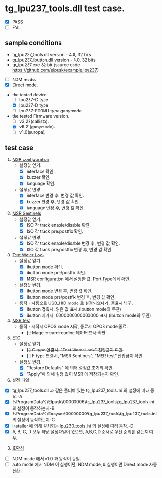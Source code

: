 # tg_lpu237_tools.dll test case.
* [x] PASS
* [ ] FAIL

## sample conditions
* tg_lpu237_tools.dll version - 4.0, 32 bits 
* tg_lpu237_ibutton.dll version - 4.0, 32 bits 
* tp_lpu237.exe 32 bit (source code https://github.com/elpusk/example.lpu237)
* [ ] NDM mode.
* [x] Direct mode.

* the tested device
  * [ ] lpu237-C type
  * [x] lpu237-D type
  * [ ] lpu237-F00NU type ganymede

* the tested Firmware version.
  * [ ] v3.22(callisto).
  * [x] v5.21(ganymede).
  * [ ] v1.0(europa).
  
## test case
1. <u>MSR configuration</u>
    * 설정값 얻기.
      + [x] interface 확인.
      + [x] buzzer 확인.
      + [x] language 확인.
    * 설정값 변경.
      + [x] interface 변경 후, 변경 값 확인.
      + [x] buzzer 변경 후, 변경 값 확인.
      + [x] language 변경 후, 변경 값 확인.
1. <u>MSR Sentinels</u>
    * 설정값 얻기.
      + [x] ISO 각 track enable/disable 확인.
      + [x] ISO 각 track pre/postfix 확인.
    * 설정값 변경.
      + [x] ISO 각 track enable/disable 변경 후, 변경 값 확인.
      + [x] ISO 각 track pre/postfix 변경 후, 변경 값 확인.
1. <u>Test Water Lock</u>
    * 설정값 얻기.
      + [x] ibutton mode 확인.
      + [x] ibutton mode pre/postfix 확인.
      + [x] MSR configuration 에서 설정한 값. Port Type에서 확인. 
    * 설정값 변경.
      + [x] ibutton mode 변경 후, 변경 값 확인.
      + [x] ibutton mode pre/postfix 변경 후, 변경 값 확인.
    * 동작 - 자동으로 USB_HID mode 로 설정되었다가, 종료시 복구.
      + [x] ibutton 접촉시, 읽은 값 표시.(ibutton mode와 무관)
      + [x] ibutton 제거시, 0000000000000000 표시.(ibutton mode와 무관)
1. <u>MSR test</u>
    * 동작 - 시작시 OPOS mode 시작, 종료시 OPOS mode 종료.
      + ~~[ ] Magetic card reading 데이터 표시 확인.~~
1. <u>ETC</u>
    * 설정값 얻기.
      + ~~[ ] C type 연결시, "Test Water Lock" 진입금지 확인.~~
      + ~~[ ] F type 연결시, "MSR Sentinels", "MSR test" 진입금지 확인.~~
    * 설정값 변경.
      + [x] "Restore Defaults" 에 의해 설정값 초기화 확인.
      + [x] "Apply"에 의해 설정 값이 MSR 에 저장되는지 확인.
2. <u>설정 파일</u>
  * [x] tg_lpu237_tools.dll 과 같은 폴더에 있는 tg_lpu237_tools.ini 의 설정에 따라 동작.-A
  * [x] %ProgramData%\Elpusk\00000006\tg_lpu237_tools\tg_lpu237_tools.ini 의 설정이 동작하는지-B
  * [x] %ProgramData%\Easyset\00000000\tg_lpu237_tools\tg_lpu237_tools.ini 의 설정이 동작하는지-C
  * [x] installer 에 의해 설치되는 lpu230_tools.ini 의 설정에 따라 동작.-D
  * [x] A, B, C, D 모두 해당 설정파일이 있으면, A,B,C,D 순서로 우선 순위를 갖는지 여부.

3. <u>호환성</u>
  * [ ] NDM mode 에서 v1.0 과 동작이 동일.
  * [ ] auto mode 에서 NDM 이 실행이면, NDM mode, 비실행이면 Direct mode 자동 전환.
